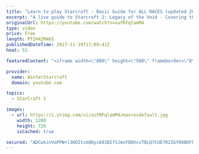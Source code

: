 ```yaml
---
title: "Learn to play Starcraft - Basic Guide for ALL RACES (updated 2017)"
excerpt: "A live guide to Starcraft 2: Legacy of the Void - Covering the basics and build orders for all of the races, and covering the important decisions to be made early in the game.  Not a step by step guide but a demonstration once you have the very basics of the units and races!"
originalUrl: https://youtube.com/watch?v=xufRFqlamM4
type: video
price: Free
length: PT2H42M46S
publishedDateTime: 2017-11-19T17:09:41Z
heat: 51

featuredContent: "<iframe width=\"800\" height=\"500\" frameborder=\"0\" src=\"https://www.youtube.com/embed/xufRFqlamM4\" allow=\"accelerometer; autoplay; encrypted-media; gyroscope; picture-in-picture\" allowfullscreen></iframe>"

provider:
  name: WinterStarcraft
  domain: youtube.com

topics:
  - StarCraft 2

images:
  - url: https://i.ytimg.com/vi/xufRFqlamM4/maxresdefault.jpg
    width: 1280
    height: 720
    isCached: true

secured: "ADCwkinVoPPW+l3KDItcmQ8ycA91BIfSJmzFQDhcxT8LQ7CUE702IGf008DFkQFTvwMwCRaZOcwb/obT0xtmA+ZRHPtk6WRv9+IQg3krByDBSi0cJHbCB6kMsHHeUeAmlfMDwhTk2JS1BNKUmr26sdmSEVi2UvECe+Tw6/N9eEYr2/kqJwmrZKQgziFQ8Y340IuhIvYQVXu9gaISVICnIDovHAhTBvhh1h/xdNcFfOjWB5Dr40Zus9GAGoDckIpCOazwll4uXPrhPuPBLvohVmS6LT08um0qT9Y3PBCkEVT/gewL5HO4uq1Viqnp9Q60cjULo5Qq62gkMDtm2ynkcdEizEvO4FTnAfdLcVX0TgHu2YCZTnhGH1+EdkltwBRz+tUoUprC+K++bRSx6KH2y5UchyiaYoamIibjXipe+xBewWfwdXxYBy+fPpWAghlL;WszycIrsVjP68+I0igw3TQ=="
---
```


